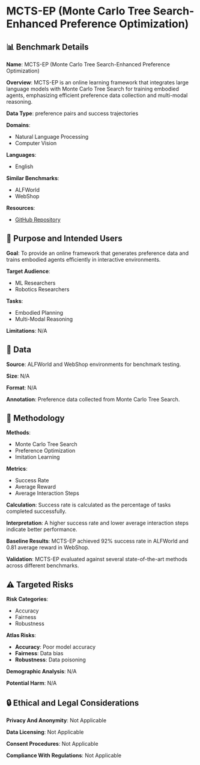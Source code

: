 # MCTS-EP (Monte Carlo Tree Search-Enhanced Preference Optimization)

## 📊 Benchmark Details

**Name**: MCTS-EP (Monte Carlo Tree Search-Enhanced Preference Optimization)

**Overview**: MCTS-EP is an online learning framework that integrates large language models with Monte Carlo Tree Search for training embodied agents, emphasizing efficient preference data collection and multi-modal reasoning.

**Data Type**: preference pairs and success trajectories

**Domains**:
- Natural Language Processing
- Computer Vision

**Languages**:
- English

**Similar Benchmarks**:
- ALFWorld
- WebShop

**Resources**:
- [GitHub Repository](https://github.com/xuhang-2/Embodied-Agent-Planning)

## 🎯 Purpose and Intended Users

**Goal**: To provide an online framework that generates preference data and trains embodied agents efficiently in interactive environments.

**Target Audience**:
- ML Researchers
- Robotics Researchers

**Tasks**:
- Embodied Planning
- Multi-Modal Reasoning

**Limitations**: N/A

## 💾 Data

**Source**: ALFWorld and WebShop environments for benchmark testing.

**Size**: N/A

**Format**: N/A

**Annotation**: Preference data collected from Monte Carlo Tree Search.

## 🔬 Methodology

**Methods**:
- Monte Carlo Tree Search
- Preference Optimization
- Imitation Learning

**Metrics**:
- Success Rate
- Average Reward
- Average Interaction Steps

**Calculation**: Success rate is calculated as the percentage of tasks completed successfully.

**Interpretation**: A higher success rate and lower average interaction steps indicate better performance.

**Baseline Results**: MCTS-EP achieved 92% success rate in ALFWorld and 0.81 average reward in WebShop.

**Validation**: MCTS-EP evaluated against several state-of-the-art methods across different benchmarks.

## ⚠️ Targeted Risks

**Risk Categories**:
- Accuracy
- Fairness
- Robustness

**Atlas Risks**:
- **Accuracy**: Poor model accuracy
- **Fairness**: Data bias
- **Robustness**: Data poisoning

**Demographic Analysis**: N/A

**Potential Harm**: N/A

## 🔒 Ethical and Legal Considerations

**Privacy And Anonymity**: Not Applicable

**Data Licensing**: Not Applicable

**Consent Procedures**: Not Applicable

**Compliance With Regulations**: Not Applicable
